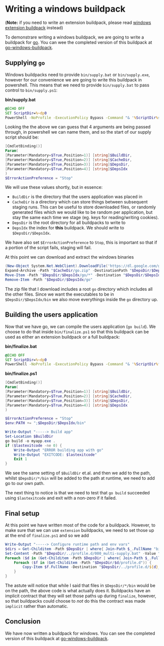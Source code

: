 # Writing a windows buildpack

(**Note:** if you need to write an extension buildpack, please read [windows extension buildpack](https://github.com/dgodd/cfwindowsstager/blob/docs/docs/extension_buildpack.md) instead)

To demonstrare writing a windows buildpack, we are going to write a buildpack
for [go](https://golang.org/). You can wee the completed version of this
buildpack at
[go-windows-buildpack](https://github.com/dgodd/go-windows-buildpack).

## Supplying `go`

Windows buildpacks need to provide `bin/supply.bat` or `bin/supply.exe`,
however for our convenience we are going to write this buildpack in powershell.
This means that we need to provide `bin/supply.bat` to pass control to
`bin/supply.ps1`:

**bin/supply.bat**
```bat
@ECHO OFF
SET ScriptDir=%~dp0
PowerShell -NoProfile -ExecutionPolicy Bypass -Command "& '%ScriptDir%supply.ps1' %1 %2 %3 %4";
```

Looking the the above we can guess that 4 arguments are being passed through, in powershell we can name them, and so the start of our supply script should be:

```powershell
[CmdletBinding()]
Param(
[Parameter(Mandatory=$True,Position=1)] [string]$BuildDir,
[Parameter(Mandatory=$True,Position=2)] [string]$CacheDir,
[Parameter(Mandatory=$True,Position=3)] [string]$DepsDir,
[Parameter(Mandatory=$True,Position=4)] [string]$DepsIdx
)
$ErrorActionPreference = "Stop"
```

We will use these values shortly, but in essence:
* `BuildDir` is the directory that the users application was placed in
* `CacheDir` is a directory which can store things between subsequent staging
  runs. This can be useful to store downloaded files, or randomly generated
  files which we would like to be random per application, but stay the same
  each time we stage (eg. keys for reading/writing cookies).
* `DepsDir` is the root directory for all buildpacks to write to
* `DepsIdx` the index for **this** buildpack. We should write to `$DepsDir/$DepsIdx`.

We have also set `$ErrorActionPreference` to `Stop`, this is important so that
if a portion of the script fails, staging will fail.

At this point we can download and extract the windows binaries

```powershell
(New-Object System.Net.WebClient).DownloadFile('https://dl.google.com/go/go1.11.4.windows-amd64.zip', "$CacheDir/go.zip")
Expand-Archive -Path "$CacheDir/go.zip" -DestinationPath "$DepsDir/$DepsIdx" -Force
Move-Item -Path "$DepsDir/$DepsIdx/go/*" -Destination "$DepsDir/$DepsIdx"
Remove-Item -Path "$DepsDir/$DepsIdx/go"
```

The zip file that I download includes a root `go` directory which includes all
the other files. Since we want the executables to be in `$DepsDir/$DepsIdx/bin`
we also move everythings inside the `go` directory up.

## Building the users application

Now that we have go, we can compile the users application (`go build`). We choose to do that inside `bin/finalize.ps1` so that this buildpack can be used as either an extension buildpack or a full buildpack:

**bin/finalize.bat**
```bat
@ECHO OFF
SET ScriptDir=%~dp0
PowerShell -NoProfile -ExecutionPolicy Bypass -Command "& '%ScriptDir%finalize.ps1' %1 %2 %3 %4";
```

**bin/finalize.ps1**
```powershell
[CmdletBinding()]
Param(
[Parameter(Mandatory=$True,Position=1)] [string]$BuildDir,
[Parameter(Mandatory=$True,Position=2)] [string]$CacheDir,
[Parameter(Mandatory=$True,Position=3)] [string]$DepsDir,
[Parameter(Mandatory=$True,Position=4)] [string]$DepsIdx
)

$ErrorActionPreference = "Stop"
$env:PATH += ";$DepsDir/$DepsIdx/bin"

Write-Output "-----> Build app"
Set-Location $BuildDir
go build -o myapp.exe .
if ($lastexitcode -ne 0) {
    Write-Output "ERROR building app with go"
    Write-Output "EXITCODE: $lastexitcode"
    Exit 1
}
```

We see the same setting of `$BuildDir` et.al. and then we add to the path,
whilst `$DepsDir/*/bin` will be added to the path at runtime, we need to add go
to our own path.

The next thing to notice is that we need to test that `go build` succeeded
using `$lastexitcode` and exit with a non-zero if it failed.

## Final setup

At this point we have written most of the code for a buildpack. However, to
make sure that we can use `extension` buildpacks, we need to set those up at
the end of `finalize.ps1` and so we add

```powershell
Write-Output "-----> Configure runtime path and env vars"
$dirs = Get-Childitem -Path $DepsDir | where{ Join-Path $_.FullName "bin" | Test-Path } | %{ '%DEPS_DIR%\' + $_.Name + '\bin' } | &{$ofs=';';"$input"}
Set-Content -Path "$DepsDir/../profile.d/000_multi-supply.bat" -Value "set PATH=$dirs;%PATH%"
Foreach ($d in (Get-Childitem -Path $DepsDir | where{ Join-Path $_.FullName "profile.d" | Test-Path })) {
    Foreach ($f in (Get-Childitem -Path "$DepsDir/$d/profile.d")) {
        Copy-Item $f.FullName -Destination "$DepsDir/../profile.d/${d}_${f}"
    }
}
```

The astute will notice that while I said that files in `$DepsDir/*/bin` would
be on the path, the above code is what actually does it. Buildpacks have an
implicit contract that they will set those paths up during `finalize`, however,
so that buildpacks could choose to _not_ do this the contract was made
`implicit` rather than automatic.

## Conclusion

We have now written a buildpack for windows. You can see the completed version
of this buildpack at
[go-windows-buildpack](https://github.com/dgodd/go-windows-buildpack).
